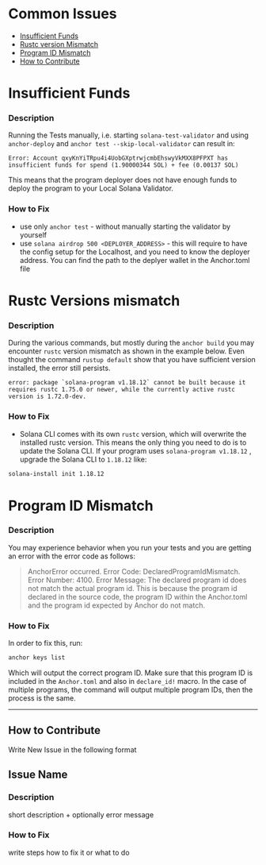 # Common Issues
- [Insufficient Funds](#insufficient-funds)
- [Rustc version Mismatch](#rustc-versions-mismatch)
- [Program ID Mismatch](#program-id-mismatch)
- [How to Contribute](#how-to-contribute)


# Insufficient Funds
### Description
Running the Tests manually, i.e. starting `solana-test-validator` and using `anchor-deploy` and `anchor test --skip-local-validator` can result in:
```text
Error: Account qxyKnYiTRpu4i4UobGXptrwjcmbEhswyVkMXX8PFPXT has insufficient funds for spend (1.90000344 SOL) + fee (0.00137 SOL)
```
This means that the program deployer does not have enough funds to deploy the program to your Local Solana Validator.

### How to Fix
- use only `anchor test` - without manually starting the validator by yourself
- use `solana airdrop 500 <DEPLOYER_ADDRESS>` - this will require to have the config setup for the Localhost, and you need to know the deployer address. You can find the path to the deplyer wallet in the Anchor.toml file


# Rustc Versions mismatch
### Description
During the various commands, but mostly during the `anchor build` you may encounter `rustc` version mismatch as shown in the example below. Even thought the command `rustup default` show that you have sufficient version installed, the error still persists.
```text
error: package `solana-program v1.18.12` cannot be built because it requires rustc 1.75.0 or newer, while the currently active rustc version is 1.72.0-dev.
```
### How to Fix
- Solana CLI comes with its own `rustc` version, which will overwrite the installed rustc version. This means the only thing you need to do is to update the Solana CLI. If your program uses `solana-program v1.18.12` , upgrade the Solana CLI to `1.18.12` like:
```bash
solana-install init 1.18.12
```

# Program ID Mismatch
### Description
You may experience behavior when you run your tests and you are getting an error with the error code as follows:
>AnchorError occurred. Error Code: DeclaredProgramIdMismatch. Error Number: 4100. Error Message: The declared program id does not match the actual program id. This is because the program id declared in the source code, the program ID within the Anchor.toml and the program id expected by Anchor do not match.

### How to Fix
In order to fix this, run:
```bash
anchor keys list
```
Which will output the correct program ID. Make sure that this program ID is included in the `Anchor.toml` and also in `declare_id!` macro. In the case of multiple programs, the command will output multiple program IDs, then the process is the same.

---

## How to Contribute
Write New Issue in the following format

## Issue Name
### Description
short description + optionally error message
### How to Fix
write steps how to fix it or what to do
